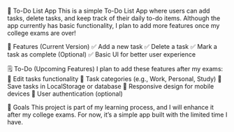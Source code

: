 📝 To-Do List App
This is a simple To-Do List App where users can add tasks, delete tasks, and keep track of their daily to-do items. Although the app currently has basic functionality, I plan to add more features once my college exams are over!

🚀 Features (Current Version)
✅ Add a new task
✅ Delete a task
✅ Mark a task as complete (Optional)
✅ Basic UI for better user experience

🗒️ To-Do (Upcoming Features)
I plan to add these features after my exams:
📌 Edit tasks functionality
📌 Task categories (e.g., Work, Personal, Study)
📌 Save tasks in LocalStorage or database
📌 Responsive design for mobile devices
📌 User authentication (optional)

🎯 Goals
This project is part of my learning process, and I will enhance it after my college exams. For now, it’s a simple app built with the limited time I have.
